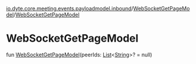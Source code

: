 [io.dyte.core.meeting.events.payloadmodel.inbound](../index.md)/[WebSocketGetPageModel](index.md)/[WebSocketGetPageModel](-web-socket-get-page-model.md)

# WebSocketGetPageModel


fun [WebSocketGetPageModel](-web-socket-get-page-model.md)(peerIds: [List](https://kotlinlang.org/api/latest/jvm/stdlib/kotlin.collections/-list/index.html)&lt;[String](https://kotlinlang.org/api/latest/jvm/stdlib/kotlin/-string/index.html)&gt;? = null)
